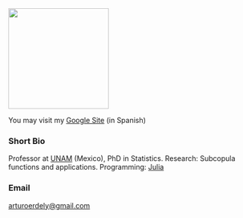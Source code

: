 <img src="https://aerdely.github.io/DrArturoErdely.jpg" width="200"/>

You may visit my [Google Site](https://sites.google.com/site/arturoerdely/) (in Spanish)

### Short Bio

Professor at [UNAM](https://www.unam.mx/) (Mexico), PhD in Statistics. Research: Subcopula functions and applications. Programming: [Julia](https://julialang.org/)

### Email

arturoerdely@gmail.com
